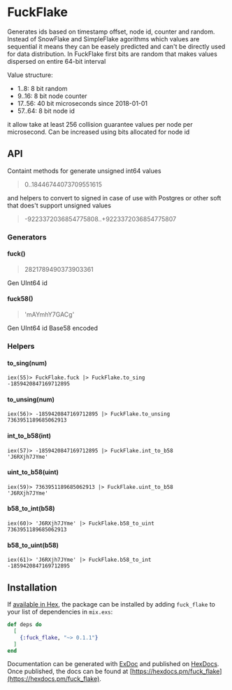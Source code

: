 # FuckFlake

Generates ids based on timestamp offset, node id, counter and random.
Instead of SnowFlake and SimpleFlake agorithms which values   are sequential it means they can be easely predicted and can't be directly used for data distribution.
In FuckFlake first bits are random that makes values dispersed on entire 64-bit interval

Value structure:

- 1..8: 8 bit random
- 9..16: 8 bit node counter
- 17..56: 40 bit microseconds since 2018-01-01
- 57..64: 8 bit node id

it allow take at least 256 collision guarantee values per node per microsecond. Can be increased using bits allocated for node id

## API

Containt methods for generate unsigned int64 values

> 0..18446744073709551615

and helpers to convert to signed in case of use with Postgres or other soft that does't support unsigned values

> -9223372036854775808..+9223372036854775807

### Generators

#### fuck()

> 2821789490373903361

Gen UInt64 id

#### fuck58()

> 'mAYmhY7GACg'

Gen UInt64 id Base58 encoded

### Helpers

#### to_sing(num)

    iex(55)> FuckFlake.fuck |> FuckFlake.to_sing
    -1859420847169712895

#### to_unsing(num)

    iex(56)> -1859420847169712895 |> FuckFlake.to_unsing
    7363951189685062913

#### int_to_b58(int)

    iex(57)> -1859420847169712895 |> FuckFlake.int_to_b58
    'J6RXjh7JYme'

#### uint_to_b58(uint)

    iex(59)> 7363951189685062913 |> FuckFlake.uint_to_b58
    'J6RXjh7JYme'

#### b58_to_int(b58)

    iex(60)> 'J6RXjh7JYme' |> FuckFlake.b58_to_uint
    7363951189685062913

#### b58_to_uint(b58)

    iex(61)> 'J6RXjh7JYme' |> FuckFlake.b58_to_int
    -1859420847169712895

 
## Installation

If [available in Hex](https://hex.pm/docs/publish), the package can be installed
by adding `fuck_flake` to your list of dependencies in `mix.exs`:

```elixir
def deps do
  [
    {:fuck_flake, "~> 0.1.1"}
  ]
end
```

Documentation can be generated with [ExDoc](https://github.com/elixir-lang/ex_doc)
and published on [HexDocs](https://hexdocs.pm). Once published, the docs can
be found at [https://hexdocs.pm/fuck_flake](https://hexdocs.pm/fuck_flake).

